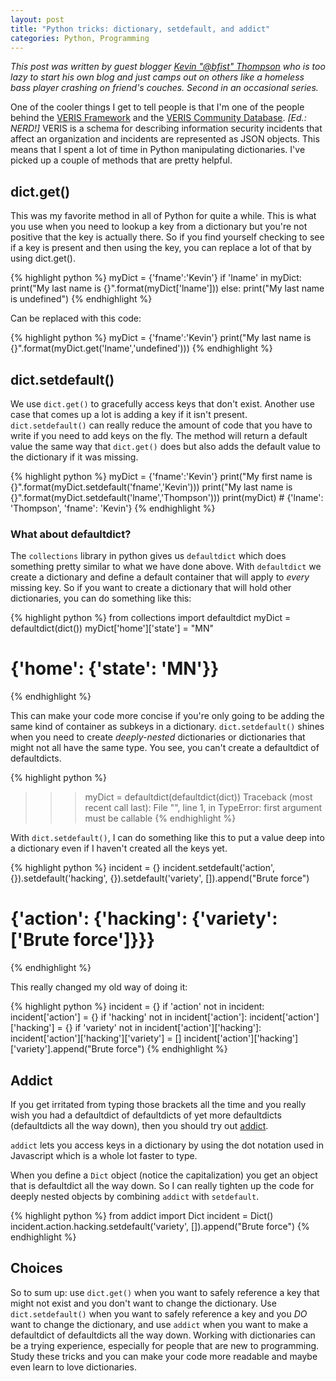 ```yaml
---
layout: post
title: "Python tricks: dictionary, setdefault, and addict"
categories: Python, Programming
---
```


_This post was written by guest blogger [Kevin "@bfist" Thompson](https://twitter.com/bfist)
who is too lazy to start his own blog and just camps out on others like a homeless
bass player crashing on friend's couches. Second in an occasional series._

One of the cooler things I get to tell people is that I'm one of the people behind the [VERIS Framework](https://github.com/vz-risk/veris) and the [VERIS Community Database](https://github.com/vz-risk/vcdb). _[Ed.: NERD!]_ VERIS is a schema for describing information security incidents that affect an organization and incidents are represented as JSON objects. This means that I spent a lot of time in Python manipulating dictionaries. I've picked up a couple of methods that are pretty helpful.

## dict.get()

This was my favorite method in all of Python for quite a while. This is what you use when you need to lookup a key from a dictionary but you're not positive that the key is actually there. So if you find yourself checking to see if a key is present and then using the key, you can replace a lot of that by using dict.get().

{% highlight python %}
myDict = {'fname':'Kevin'}
if 'lname' in myDict:
  print("My last name is {}".format(myDict['lname']))
else:
  print("My last name is undefined")
{% endhighlight %}

Can be replaced with this code:

{% highlight python %}
myDict = {'fname':'Kevin'}
print("My last name is {}".format(myDict.get('lname','undefined')))
{% endhighlight %}

## dict.setdefault()

We use `dict.get()` to gracefully access keys that don't exist. Another use case that comes up a lot is adding a key if it isn't present. `dict.setdefault()` can really reduce the amount of code that you have to write if you need to add keys on the fly. The method will return a default value the same way that `dict.get()` does but also adds the default value to the dictionary if it was missing.

{% highlight python %}
myDict = {'fname':'Kevin'}
print("My first name is {}".format(myDict.setdefault('fname','Kevin')))
print("My last name is {}".format(myDict.setdefault('lname','Thompson')))
print(myDict) # {'lname': 'Thompson', 'fname': 'Kevin'}
{% endhighlight %}

### What about defaultdict?
The `collections` library in python gives us `defaultdict` which does something pretty similar to what we have done above. With `defaultdict` we create a dictionary and define a default container that will apply to *every* missing key. So if you want to create a dictionary that will hold other dictionaries, you can do something like this:

{% highlight python %}
from collections import defaultdict
myDict = defaultdict(dict())
myDict['home']['state'] = "MN"
  # {'home': {'state': 'MN'}}
{% endhighlight %}

This can make your code more concise if you're only going to be adding the same kind of container as subkeys in a dictionary. `dict.setdefault()` shines when you need to create *deeply-nested* dictionaries or dictionaries that might not all have the same type. You see, you can't create a defaultdict of defaultdicts.

{% highlight python %}
>>> myDict = defaultdict(defaultdict(dict))
Traceback (most recent call last):
  File "<stdin>", line 1, in <module>
TypeError: first argument must be callable
{% endhighlight %}

With `dict.setdefault()`, I can do something like this to put a value deep into a dictionary even if I haven't created all the keys yet.

{% highlight python %}
incident = {}
incident.setdefault('action', {}).setdefault('hacking', {}).setdefault('variety', []).append("Brute force")
  # {'action': {'hacking': {'variety': ['Brute force']}}}
{% endhighlight %}

This really changed my old way of doing it:

{% highlight python %}
incident = {}
if 'action' not in incident:
  incident['action'] = {}
if 'hacking' not in incident['action']:
  incident['action']['hacking'] = {}
if 'variety' not in incident['action']['hacking']:
  incident['action']['hacking']['variety'] = []
incident['action']['hacking']['variety'].append("Brute force")
{% endhighlight %}

## Addict

If you get irritated from typing those brackets all the time and you really wish you had a defaultdict of defaultdicts of yet more defaultdicts (defaultdicts all the way down), then you should try out [addict](https://github.com/mewwts/addict).

`addict` lets you access keys in a dictionary by using the dot notation used in Javascript which is a whole lot faster to type.

When you define a `Dict` object (notice the capitalization) you get an object that is defaultdict all the way down. So I can really tighten up the code for deeply nested objects by combining `addict` with `setdefault`.

{% highlight python %}
from addict import Dict
incident = Dict()
incident.action.hacking.setdefault('variety', []).append("Brute force")
{% endhighlight %}

## Choices

So to sum up: use `dict.get()` when you want to safely reference a key that might not exist and you don't want to change the dictionary. Use `dict.setdefault()` when you want to safely reference a key and you *DO* want to change the dictionary, and use `addict` when you want to make a defaultdict of defaultdicts all the way down. Working with dictionaries can be a trying experience, especially for people that are new to programming. Study these tricks and you can make your code more readable and maybe even learn to love dictionaries.
